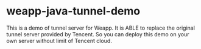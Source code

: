 # weapp-java-tunnel-demo
This is a demo of tunnel server for Weapp. It is ABLE to replace the original tunnel server provided by Tencent. So you can deploy this demo on your own server without limit of Tencent cloud.

